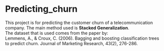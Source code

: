 # Predicting_churn

This project is for predicting the customer churn of a telecommunication company.
The main method used is **Stacked Generalization**. <br>
The dataset that is used comes from the paper by: <br>
Lemmens, A., & Croux, C. (2006). Bagging and boosting classification trees to predict churn. Journal of
Marketing Research, 43(2), 276-286.
